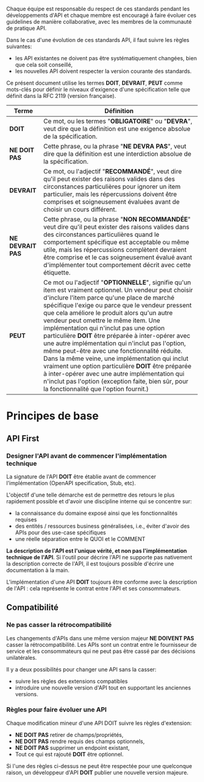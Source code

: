 Chaque équipe est responsable du respect de ces standards pendant les développements d'API et chaque membre est encouragé à faire évoluer ces guidelines de manière collaborative, avec les membres de la communauté de pratique API.

Dans le cas d'une évolution de ces standards API, il faut suivre les règles suivantes:

* les API existantes ne doivent pas être systématiquement changées, bien que cela soit conseillé,
* les nouvelles API doivent respecter la version courante des standards.

Ce présent document utilise les termes **DOIT**, **DEVRAIT**, **PEUT** comme mots-clés pour définir le niveaux d'exigence d'une spécification telle que définit dans la RFC 2119 (version française).


| Terme | Définition |
|-------|------------|
|**DOIT**| Ce mot, ou les termes "**OBLIGATOIRE**" ou "**DEVRA**", veut dire que la définition est une exigence absolue de la spécification. |
|**NE DOIT PAS** |	Cette phrase, ou la phrase "**NE DEVRA PAS**", veut dire que la définition est une interdiction absolue de la spécification. |
|**DEVRAIT** | Ce mot, ou l'adjectif "**RECOMMANDÉ**", veut dire qu'il peut exister des raisons valides dans des circonstances particulières pour ignorer un item particulier, mais les répercussions doivent être comprises et soigneusement évaluées avant de choisir un cours différent.|
|**NE DEVRAIT PAS** | Cette phrase, ou la phrase "**NON RECOMMANDÉE**" veut dire qu'il peut exister des raisons valides dans  des circonstances particulières quand le comportement spécifique est acceptable ou même utile, mais les répercussions complètent devraient être comprise et le cas soigneusement évalué avant d'implémenter tout comportement décrit avec cette étiquette.|
|**PEUT** |	Ce mot ou l'adjectif "**OPTIONNELLE**", signifie qu'un item est vraiment optionnel. Un vendeur peut choisir d'inclure l'item parce qu'une place de marché spécifique l'exige ou parce que le vendeur pressent que cela améliore le produit alors qu'un autre vendeur peut omettre le même item. Une implémentation qui n'inclut pas une option particulière **DOIT** être préparée à inter-opérer avec une autre implémentation qui n'inclut pas l'option, même peut-être avec une fonctionnalité réduite. Dans la même veine, une implémentation qui inclut vraiment une option particulière **DOIT** être préparée à inter-opérer avec une autre implémentation qui n'inclut pas l'option (exception faite, bien sûr, pour la fonctionnalité que l'option fournit.)|

# Principes de base

## API First

### Designer l'API avant de commencer l'implémentation technique

La signature de l'API **DOIT** être établie avant de commencer l'implémentation (OpenAPI specification, Stub, etc).

L'objectif d'une telle démarche est de permettre des retours le plus rapidement possible et d'avoir une discipline interne qui se concentre sur:

* la connaissance du domaine exposé ainsi que les fonctionnalités requises
* des entités / ressources business généralisées, i.e., éviter d'avoir des APIs pour des use-case spécifiques
* une réelle séparation entre le QUOI et le COMMENT

**La description de l'API est l'unique vérité, et non pas l'implémentation technique de l'API**. Si l'outil pour décrire l'API ne supporte pas nativement la description correcte de l'API, il est toujours possible d'écrire une documentation à la main.

L'implémentation d'une API **DOIT** toujours être conforme avec la description de l'API : cela représente le contrat entre l'API et ses consommateurs.

## Compatibilité

### Ne pas casser la rétrocompatibilité

Les changements d'APIs dans une même version majeur **NE DOIVENT PAS** casser la rétrocompatibilité. Les APIs sont un contrat entre le fournisseur de service et les consommateurs qui ne peut pas être cassé par des décisions unilatérales.

Il y a deux possibilités pour changer une API sans la casser:

* suivre les règles des extensions compatibles
* introduire une nouvelle version d'API tout en supportant les anciennes versions.

### Règles pour faire évoluer une API

Chaque modification mineur d'une API DOIT suivre les règles d'extension:

* **NE DOIT PAS** retirer de champs/propriétés,
* **NE DOIT PAS** rendre requis des champs optionnels,
* **NE DOIT PAS** supprimer un endpoint existant,
* Tout ce qui est rajouté **DOIT** être optionnel.

Si l'une des règles ci-dessus ne peut être respectée pour une quelconque raison, un développeur d'API **DOIT** publier une nouvelle version majeure.


